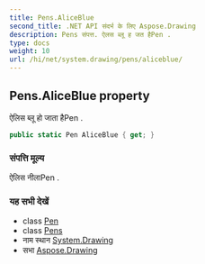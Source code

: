 ```yaml
---
title: Pens.AliceBlue
second_title: .NET API संदर्भ के लिए Aspose.Drawing
description: Pens संपत्त. ऐलस ब्लू ह जत हैPen .
type: docs
weight: 10
url: /hi/net/system.drawing/pens/aliceblue/
---
```

## Pens.AliceBlue property

ऐलिस ब्लू हो जाता हैPen .

```csharp
public static Pen AliceBlue { get; }
```

### संपत्ति मूल्य

ऐलिस नीलाPen .

### यह सभी देखें

* class [Pen](../../pen/)
* class [Pens](../)
* नाम स्थान [System.Drawing](../../pens/)
* सभा [Aspose.Drawing](../../../)


